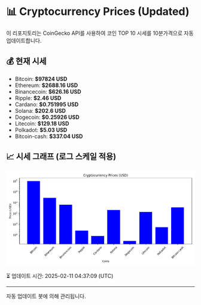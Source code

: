 
# 📊 Cryptocurrency Prices (Updated)

이 리포지토리는 CoinGecko API를 사용하여 코인 TOP 10 시세를 10분가격으로 자동 업데이트합니다.

## 💰 현재 시세
- Bitcoin: **$97824 USD**
- Ethereum: **$2688.16 USD**
- Binancecoin: **$626.16 USD**
- Ripple: **$2.46 USD**
- Cardano: **$0.751995 USD**
- Solana: **$202.6 USD**
- Dogecoin: **$0.25926 USD**
- Litecoin: **$129.18 USD**
- Polkadot: **$5.03 USD**
- Bitcoin-cash: **$337.04 USD**

## 📈 시세 그래프 (로그 스케일 적용)
![Crypto Prices](crypto_prices.png)

⏳ 업데이트 시간: 2025-02-11 04:37:09 (UTC)

---
자동 업데이트 봇에 의해 관리됩니다.
